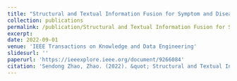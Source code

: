 ```yaml
---
title: "Structural and Textual Information Fusion for Symptom and Disease Representation Learning"
collection: publications
permalink: /publication/Structural and Textual Information Fusion for Symptom and Disease Representation Learning
excerpt: 
date: 2022-09-01
venue: 'IEEE Transactions on Knowledge and Data Engineering'
slidesurl: ''
paperurl: 'https://ieeexplore.ieee.org/document/9266084'
citation: 'Sendong Zhao, Zhao. (2022). &quot; Structural and Textual Information Fusion for Symptom and Disease Representation Learning.&quot; <i>IEEE Transactions on Knowledge and Data Engineering</i>. 34(9).'
---
```

